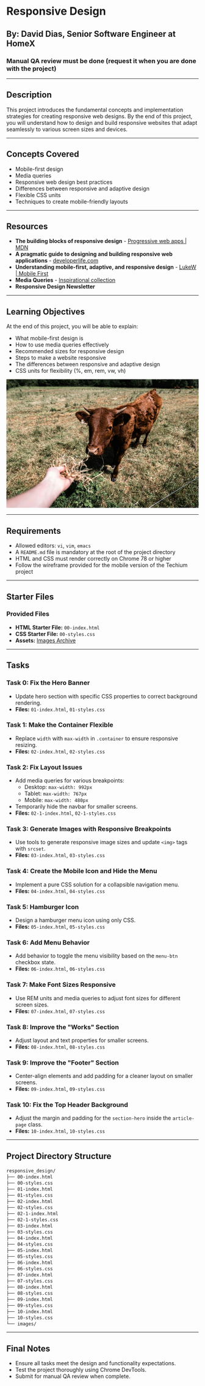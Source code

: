 # Responsive Design

## By: David Dias, Senior Software Engineer at HomeX

### Manual QA review must be done (request it when you are done with the project)

---

## Description

This project introduces the fundamental concepts and implementation strategies for creating responsive web designs. By the end of this project, you will understand how to design and build responsive websites that adapt seamlessly to various screen sizes and devices.

---

## Concepts Covered

- Mobile-first design
- Media queries
- Responsive web design best practices
- Differences between responsive and adaptive design
- Flexible CSS units
- Techniques to create mobile-friendly layouts

---

## Resources

- **The building blocks of responsive design** - [Progressive web apps | MDN](https://developer.mozilla.org/)
- **A pragmatic guide to designing and building responsive web applications** - [developerlife.com](https://developerlife.com/)
- **Understanding mobile-first, adaptive, and responsive design** - [LukeW | Mobile First](https://www.lukew.com/)
- **Media Queries** - [Inspirational collection](https://mediaqueri.es/)
- **Responsive Design Newsletter**

---

## Learning Objectives

At the end of this project, you will be able to explain:

- What mobile-first design is
- How to use media queries effectively
- Recommended sizes for responsive design
- Steps to make a website responsive
- The differences between responsive and adaptive design
- CSS units for flexibility (%, em, rem, vw, vh)


![alt text](images/pic-article-01_jfgjni_c_scale,w_859.jpg)

---

## Requirements

- Allowed editors: `vi`, `vim`, `emacs`
- A `README.md` file is mandatory at the root of the project directory
- HTML and CSS must render correctly on Chrome 78 or higher
- Follow the wireframe provided for the mobile version of the Techium project

---

## Starter Files

### Provided Files

- **HTML Starter File:** `00-index.html`
- **CSS Starter File:** `00-styles.css`
- **Assets:** [Images Archive](#)

---

## Tasks

### Task 0: Fix the Hero Banner

- Update hero section with specific CSS properties to correct background rendering.
- **Files:** `01-index.html`, `01-styles.css`

### Task 1: Make the Container Flexible

- Replace `width` with `max-width` in `.container` to ensure responsive resizing.
- **Files:** `02-index.html`, `02-styles.css`

### Task 2: Fix Layout Issues

- Add media queries for various breakpoints:
  - Desktop: `max-width: 992px`
  - Tablet: `max-width: 767px`
  - Mobile: `max-width: 480px`
- Temporarily hide the navbar for smaller screens.
- **Files:** `02-1-index.html`, `02-1-styles.css`

### Task 3: Generate Images with Responsive Breakpoints

- Use tools to generate responsive image sizes and update `<img>` tags with `srcset`.
- **Files:** `03-index.html`, `03-styles.css`

### Task 4: Create the Mobile Icon and Hide the Menu

- Implement a pure CSS solution for a collapsible navigation menu.
- **Files:** `04-index.html`, `04-styles.css`

### Task 5: Hamburger Icon

- Design a hamburger menu icon using only CSS.
- **Files:** `05-index.html`, `05-styles.css`

### Task 6: Add Menu Behavior

- Add behavior to toggle the menu visibility based on the `menu-btn` checkbox state.
- **Files:** `06-index.html`, `06-styles.css`

### Task 7: Make Font Sizes Responsive

- Use REM units and media queries to adjust font sizes for different screen sizes.
- **Files:** `07-index.html`, `07-styles.css`

### Task 8: Improve the "Works" Section

- Adjust layout and text properties for smaller screens.
- **Files:** `08-index.html`, `08-styles.css`

### Task 9: Improve the "Footer" Section

- Center-align elements and add padding for a cleaner layout on smaller screens.
- **Files:** `09-index.html`, `09-styles.css`

### Task 10: Fix the Top Header Background

- Adjust the margin and padding for the `section-hero` inside the `article-page` class.
- **Files:** `10-index.html`, `10-styles.css`

---

## Project Directory Structure

```
responsive_design/
├── 00-index.html
├── 00-styles.css
├── 01-index.html
├── 01-styles.css
├── 02-index.html
├── 02-styles.css
├── 02-1-index.html
├── 02-1-styles.css
├── 03-index.html
├── 03-styles.css
├── 04-index.html
├── 04-styles.css
├── 05-index.html
├── 05-styles.css
├── 06-index.html
├── 06-styles.css
├── 07-index.html
├── 07-styles.css
├── 08-index.html
├── 08-styles.css
├── 09-index.html
├── 09-styles.css
├── 10-index.html
├── 10-styles.css
└── images/
```

---

## Final Notes

- Ensure all tasks meet the design and functionality expectations.
- Test the project thoroughly using Chrome DevTools.
- Submit for manual QA review when complete.
